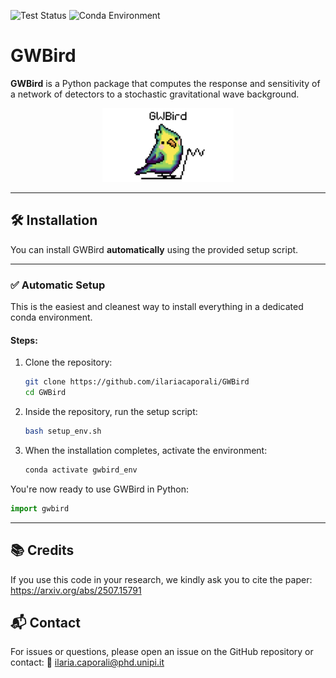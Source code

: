![Test Status](https://img.shields.io/badge/Tests-Passed-brightgreen)
![Conda Environment](https://img.shields.io/badge/environment-conda-green?logo=anaconda)


# GWBird 


**GWBird** is a Python package that computes the response and sensitivity of a network of detectors to a stochastic gravitational wave background.

<p align='center'>
   <img src='GWBirdlogo.png' alt='logo' width='210'>
</p>

---

## 🛠 Installation

You can install GWBird **automatically** using the provided setup script.

---

### ✅ Automatic Setup 

This is the easiest and cleanest way to install everything in a dedicated conda environment.

#### Steps:

1. Clone the repository:

   ```bash
   git clone https://github.com/ilariacaporali/GWBird
   cd GWBird

2. Inside the repository, run the setup script:

   ```bash
   bash setup_env.sh

3. When the installation completes, activate the environment:

   ```bash
   conda activate gwbird_env

You're now ready to use GWBird in Python:

   ```python
   import gwbird
   ```

---

## 📚 Credits
If you use this code in your research, we kindly ask you to cite the paper: https://arxiv.org/abs/2507.15791


## 📬 Contact
For issues or questions, please open an issue on the GitHub repository or contact:
📧 ilaria.caporali@phd.unipi.it

